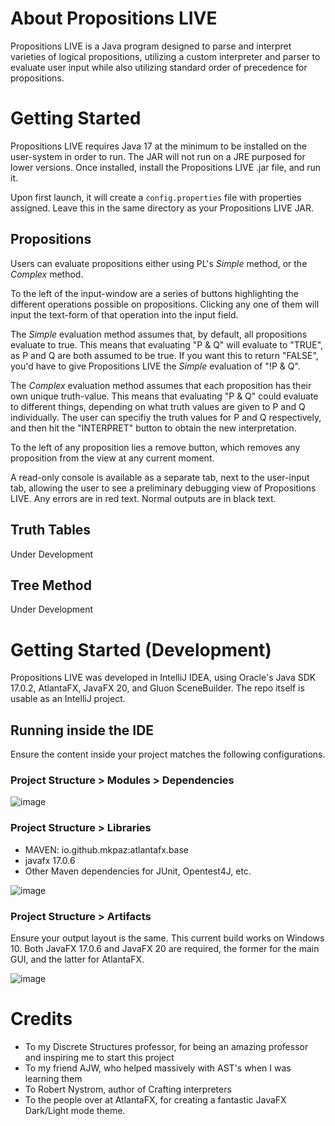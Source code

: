 # About Propositions LIVE
Propositions LIVE is a Java program designed to parse and interpret varieties of logical propositions, utilizing a custom interpreter and parser to evaluate user input while also utilizing standard order of precedence for propositions.

# Getting Started
Propositions LIVE requires Java 17 at the minimum to be installed on the user-system in order to run. The JAR will not run on a JRE purposed for lower versions. Once installed, install the Propositions LIVE .jar file, and run it. 

Upon first launch, it will create a `config.properties` file with properties assigned. Leave this in the same directory as your Propositions LIVE JAR.

## Propositions
Users can evaluate propositions either using PL's *Simple* method, or the *Complex* method. 

To the left of the input-window are a series of buttons highlighting the different operations possible on propositions. Clicking any one of them will input the text-form of that operation into the input field. 

The *Simple* evaluation method assumes that, by default, all propositions evaluate to true. This means that evaluating "P & Q" will evaluate to "TRUE", as P and Q are both assumed to be true. If you want this to return "FALSE", you'd have to give Propositions LIVE the *Simple* evaluation of "!P & Q".

The *Complex* evaluation method assumes that each proposition has their own unique truth-value. This means that evaluating "P & Q" could evaluate to different things, depending on what truth values are given to P and Q individually. The user can specifiy the truth values for P and Q respectively, and then hit the "INTERPRET" button to obtain the new interpretation.

To the left of any proposition lies a remove button, which removes any proposition from the view at any current moment. 

A read-only console is available as a separate tab, next to the user-input tab, allowing the user to see a preliminary debugging view of Propositions LIVE. Any errors are in red text. Normal outputs are in black text.

## Truth Tables
Under Development

## Tree Method
Under Development

# Getting Started (Development)
Propositions LIVE was developed in IntelliJ IDEA, using Oracle's Java SDK 17.0.2, AtlantaFX, JavaFX 20, and Gluon SceneBuilder. The repo itself is usable as an IntelliJ project.

## Running inside the IDE
Ensure the content inside your project matches the following configurations.

### Project Structure > Modules > Dependencies
![image](https://github.com/alexanderjalexander/propositionslive/assets/129627021/696d0470-dd06-49b3-89bf-b5dd51f4665d)

### Project Structure > Libraries
- MAVEN: io.github.mkpaz:atlantafx.base
- javafx 17.0.6
- Other Maven dependencies for JUnit, Opentest4J, etc.

![image](https://github.com/alexanderjalexander/propositionslive/assets/129627021/765034e9-db78-4f3b-ae6b-6ca8353aaf53)

### Project Structure > Artifacts
Ensure your output layout is the same. This current build works on Windows 10. Both JavaFX 17.0.6 and JavaFX 20 are required, the former for the main GUI, and the latter for AtlantaFX.

![image](https://github.com/alexanderjalexander/propositionslive/assets/129627021/0abecc1a-e028-49a6-b79f-5d5cb7336eb1)


# Credits
- To my Discrete Structures professor, for being an amazing professor and inspiring me to start this project
- To my friend AJW, who helped massively with AST's when I was learning them
- To Robert Nystrom, author of Crafting interpreters
- To the people over at AtlantaFX, for creating a fantastic JavaFX Dark/Light mode theme.
